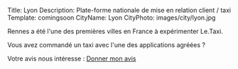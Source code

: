 Title: Lyon
Description: Plate-forme nationale de mise en relation client / taxi
Template: comingsoon
CityName: Lyon
CityPhoto: images/city/lyon.jpg

Rennes a été l'une des premières villes en France à expérimenter Le.Taxi.

Vous avez commandé un taxi avec l'une des applications agréées ? 

Votre avis nous intéresse : <a href="https://docs.google.com/forms/d/19ZuQSpQ5vcIq4DQdo-Fohlg25N_7io-9cpoXGFPAmzM/viewform" class="button">
<span><i class="fa fa-thumbs-up"></i></span>Donner mon avis</a>
